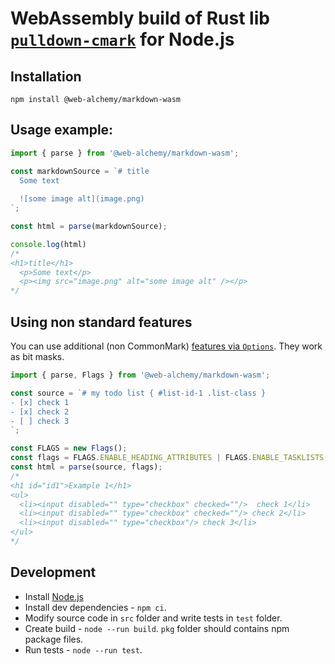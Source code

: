 # WebAssembly build of Rust lib [`pulldown-cmark`](https://github.com/pulldown-cmark/pulldown-cmark) for Node.js

## Installation

```shell
npm install @web-alchemy/markdown-wasm
```

## Usage example:

```javascript
import { parse } from '@web-alchemy/markdown-wasm';

const markdownSource = `# title
  Some text
  
  ![some image alt](image.png)
`;

const html = parse(markdownSource);

console.log(html)
/*
<h1>title</h1>
  <p>Some text</p>
  <p><img src="image.png" alt="some image alt" /></p>
*/
```

## Using non standard features

You can use additional (non CommonMark)  [features via `Options`](https://docs.rs/pulldown-cmark/latest/pulldown_cmark/struct.Options.html). They work as bit masks.

```javascript
import { parse, Flags } from '@web-alchemy/markdown-wasm';

const source = `# my todo list { #list-id-1 .list-class }
- [x] check 1
- [x] check 2
- [ ] check 3
`;

const FLAGS = new Flags();
const flags = FLAGS.ENABLE_HEADING_ATTRIBUTES | FLAGS.ENABLE_TASKLISTS;
const html = parse(source, flags);
/*
<h1 id="id1">Example 1</h1>
<ul>
  <li><input disabled="" type="checkbox" checked=""/>  check 1</li>
  <li><input disabled="" type="checkbox" checked=""/> check 2</li>
  <li><input disabled="" type="checkbox"/> check 3</li>
</ul>
*/
```

## Development

- Install [Node.js](https://nodejs.org/)
- Install dev dependencies - `npm ci`.
- Modify source code in `src` folder and write tests in `test` folder.
- Create build - `node --run build`. `pkg` folder should contains npm package files.
- Run tests - `node --run test`.